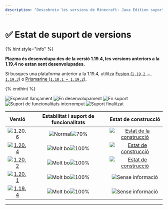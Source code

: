 ```yaml
---
description: "Descobreix les versions de Minecraft: Java Edition suportades a Plazma."
---
```


# ✅ Estat de suport de versions

{% hint style="info" %}

**Plazma és desenvolupa des de la versió 1.19.4, les versions anteriors a la 1.19.4 no estan sent desenvolupades.**

Si busques una plataforma anterior a la 1.19.4, utilitza [Fusion (`1.19.2 ~ 1.19.3`)](https://github.com/RuinedTechnologyUnify/Fusion) o [Prismarine (`1.18.1 ~ 1.19.2`)](https://github.com/PrismarineTeam/Prismarine).

{% endhint %}

[wtr]: <https://badge.plazmamc.org/0/En espera de llançament>
[idv]: <https://badge.plazmamc.org/1/En desenvolupament>
[atv]: <https://badge.plazmamc.org/2/En suport>
[fse]: <https://badge.plazmamc.org/6/Suport de funcionalitats interromput>
[eol]: <https://badge.plazmamc.org/4/Suport finalitzat>
[ukn]: https://badge.plazmamc.org/0/Sense%20informació
[vgd]: https://badge.plazmamc.org/1/Molt%20bo
[mid]: https://badge.plazmamc.org/6/Normal
[100]: https://badge.plazmamc.org/percent/100

![Esperant llançament][wtr] ![En desenvolupament][idv] ![En suport][atv] ![Suport de funcionalitats interromput][fse] ![Suport finalitzat][eol]

|                                       Versió                                      |         Estabilitat    i    suport de funcionalitats        |                                               Estat de construcció                                               |
| :-------------------------------------------------------------------------------: | :---------------------------------------------------------: | :--------------------------------------------------------------------------------------------------------------: |
|                   ![1.20.6](https://badge.plazmamc.org/1/1.20.6)                  | ![Normal][vgd]![70%](https://badge.plazmamc.org/percent/70) | [![Estat de la construcció](https://build.plazmamc.org/1.20.6)](https://build.plazmamc.org/1.20.6?redirect=true) |
| [![1.20.4](https://badge.plazmamc.org/2/1.20.4)](https://git.plazmamc.org/1.20.4) |                 ![Molt bo][vgd]![100%][100]                 |   [![Estat de construcció](https://build.plazmamc.org/1.20.4)](https://build.plazmamc.org/1.20.4?redirect=true)  |
| [![1.20.2](https://badge.plazmamc.org/4/1.20.2)](https://git.plazmamc.org/1.20.2) |                 ![Molt bo][vgd]![100%][100]                 |   [![Estat de construcció](https://build.plazmamc.org/1.20.2)](https://build.plazmamc.org/1.20.2?redirect=true)  |
| [![1.20.1](https://badge.plazmamc.org/4/1.20.1)](https://git.plazmamc.org/1.20.1) |                 ![Molt bo][vgd]![100%][100]                 |                                             ![Sense informació][ukn]                                             |
| [![1.19.4](https://badge.plazmamc.org/4/1.19.4)](https://git.plazmamc.org/1.19.4) |                 ![Molt bo][vgd]![100%][100]                 |                                             ![Sense informació][ukn]                                             |

***
